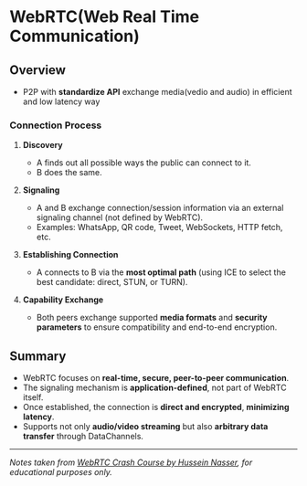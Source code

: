 # WebRTC(Web Real Time Communication)

## Overview
* P2P with **standardize API** exchange media(vedio and audio) in efficient and low latency way

### Connection Process
1. **Discovery**  
   - A finds out all possible ways the public can connect to it.  
   - B does the same.  

2. **Signaling**  
   - A and B exchange connection/session information via an external signaling channel (not defined by WebRTC).  
   - Examples: WhatsApp, QR code, Tweet, WebSockets, HTTP fetch, etc.

3. **Establishing Connection**  
   - A connects to B via the **most optimal path** (using ICE to select the best candidate: direct, STUN, or TURN).  

4. **Capability Exchange**  
   - Both peers exchange supported **media formats** and **security parameters** to ensure compatibility and end-to-end encryption.  

## Summary
- WebRTC focuses on **real-time, secure, peer-to-peer communication**.
- The signaling mechanism is **application-defined**, not part of WebRTC itself.
- Once established, the connection is **direct and encrypted**, **minimizing latency**.
- Supports not only **audio/video streaming** but also **arbitrary data transfer** through DataChannels.  

---

*Notes taken from [WebRTC Crash Course by Hussein Nasser](https://youtu.be/FExZvpVvYxA), for educational purposes only.*
